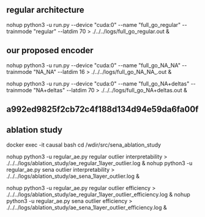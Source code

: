 
## regular architecture
nohup python3 -u run.py --device "cuda:0" --name "full_go_regular" --trainmode "regular" --latdim 70 > ./../../logs/full_go_regular.out &

## our proposed encoder
nohup python3 -u run.py --device "cuda:0" --name "full_go_NA_NA" --trainmode "NA_NA" --latdim 16 > ./../../logs/full_go_NA_NA_.out &

nohup python3 -u run.py --device "cuda:0" --name "full_go_NA+deltas" --trainmode "NA+deltas" --latdim 70 > ./../../logs/full_go_NA+deltas.out &

## a992ed9825f2cb72c4f188d134d94e59da6fa00f

## ablation study
docker exec -it causal bash
cd /wdir/src/sena_ablation_study


nohup python3 -u regular_ae.py regular outlier interpretability > ./../../logs/ablation_study/ae_regular_1layer_outlier.log &
nohup python3 -u regular_ae.py sena outlier interpretability > ./../../logs/ablation_study/ae_sena_1layer_outlier.log &

nohup python3 -u regular_ae.py regular outlier efficiency > ./../../logs/ablation_study/ae_regular_1layer_outlier_efficiency.log &
nohup python3 -u regular_ae.py sena outlier efficiency > ./../../logs/ablation_study/ae_sena_1layer_outlier_efficiency.log &